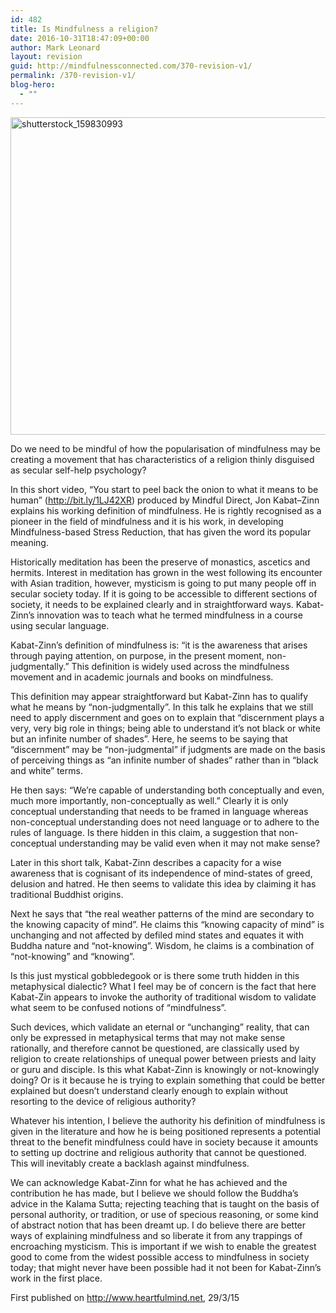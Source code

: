 ```yaml
---
id: 482
title: Is Mindfulness a religion?
date: 2016-10-31T18:47:09+00:00
author: Mark Leonard
layout: revision
guid: http://mindfulnessconnected.com/370-revision-v1/
permalink: /370-revision-v1/
blog-hero:
  - ""
---
```

<p class="p1">
  <img class="alignnone  wp-image-481" src="http://mindfulnessconnected.com/wp-content/uploads/2016/10/shutterstock_159830993-250x167.jpg" alt="shutterstock_159830993" width="760" height="508" srcset="http://mindfulnessconnected.com/wp-content/uploads/2016/10/shutterstock_159830993-250x167.jpg 250w, http://mindfulnessconnected.com/wp-content/uploads/2016/10/shutterstock_159830993-768x513.jpg 768w, http://mindfulnessconnected.com/wp-content/uploads/2016/10/shutterstock_159830993-700x467.jpg 700w, http://mindfulnessconnected.com/wp-content/uploads/2016/10/shutterstock_159830993-120x80.jpg 120w, http://mindfulnessconnected.com/wp-content/uploads/2016/10/shutterstock_159830993-1030x688.jpg 1030w" sizes="(max-width: 760px) 100vw, 760px" />
</p>

<p class="p1">
  <span class="s1">Do we need to be mindful of how the popularisation of mindfulness may be creating a movement that has characteristics of a religion thinly disguised as secular self-help psychology?<!--more--></span>
</p>

<p class="p1">
  In this short video, &#8220;You start to peel back the onion to what it means to be human&#8221; (<a href="http://bit.ly/1LJ42XR"><span class="s2">http://bit.ly/1LJ42XR</span></a>) produced by Mindful Direct, Jon Kabat–Zinn explains his working definition of mindfulness. He is rightly recognised as a pioneer in the field of mindfulness and it is his work, in developing Mindfulness-based Stress Reduction, that has given the word its popular meaning.
</p>

<p class="p1">
  <span class="s1">Historically meditation has been the preserve of monastics, ascetics and hermits. Interest in meditation has grown in the west following its encounter with Asian tradition, however, mysticism is going to put many people off in secular society today. If it is going to be accessible to different sections of society, it needs to be explained clearly and in straightforward ways. Kabat-Zinn&#8217;s innovation was to teach what he termed mindfulness in a course using secular language.</span>
</p>

<p class="p1">
  <span class="s1">Kabat-Zinn’s definition of mindfulness is: “it is the awareness that arises through paying attention, on purpose, in the present moment, non-judgmentally.” This definition is widely used across the mindfulness movement and in academic journals and books on mindfulness.</span>
</p>

<p class="p1">
  <span class="s1">This definition may appear straightforward but Kabat-Zinn has to qualify what he means by “non-judgmentally”. In this talk he explains that we still need to apply discernment and goes on to explain that “discernment plays a very, very big role in things; being able to understand it’s not black or white but an infinite number of shades”. Here, he seems to be saying that “discernment” may be “non-judgmental” if judgments are made on the basis of perceiving things as “an infinite number of shades” rather than in &#8220;black and white&#8221; terms.</span>
</p>

<p class="p1">
  <span class="s1">He then says: “We’re capable of understanding both conceptually and even, much more importantly, non-conceptually as well.” Clearly it is only conceptual understanding that needs to be framed in language whereas non-conceptual understanding does not need language or to adhere to the rules of language. Is there hidden in this claim, a suggestion that non-conceptual understanding may be valid even when it may not make sense?</span>
</p>

<p class="p1">
  <span class="s1">Later in this short talk, Kabat-Zinn describes a capacity for a wise awareness that is cognisant of its independence of mind-states of greed, delusion and hatred. He then seems to validate this idea by claiming it has traditional Buddhist origins.</span>
</p>

<p class="p1">
  <span class="s1">Next he says that “the real weather patterns of the mind are secondary to the knowing capacity of mind”. He claims this &#8220;knowing capacity of mind&#8221; is unchanging and not affected by defiled mind states and equates it with Buddha nature and “not-knowing”. Wisdom, he claims is a combination of “not-knowing” and “knowing”.</span>
</p>

<p class="p1">
  <span class="s1">Is this just mystical gobbledegook or is there some truth hidden in this metaphysical dialectic? What I feel may be of concern is the fact that here Kabat-Zin appears to invoke the authority of traditional wisdom to validate what seem to be confused notions of “mindfulness”.</span>
</p>

<p class="p1">
  <span class="s1">Such devices, which validate an eternal or “unchanging” reality, that can only be expressed in metaphysical terms that may not make sense rationally, and therefore cannot be questioned, are classically used by religion to create relationships of unequal power between priests and laity or guru and disciple. Is this what Kabat-Zinn is knowingly or not-knowingly doing? Or is it because he is trying to explain something that could be better explained but doesn’t understand clearly enough to explain without resorting to the device of religious authority? </span>
</p>

<p class="p1">
  <span class="s1">Whatever his intention, I believe the authority his definition of mindfulness is given in the literature and how he is being positioned represents a potential threat to the benefit mindfulness could have in society because it amounts to setting up doctrine and religious authority that cannot be questioned. This will inevitably create a backlash against mindfulness.</span>
</p>

<p class="p1">
  <span class="s1">We can acknowledge Kabat-Zinn for what he has achieved and the contribution he has made, but I believe we should follow the Buddha&#8217;s advice in the Kalama Sutta; rejecting teaching that is taught on the basis of personal authority, or tradition, or use of specious reasoning, or some kind of abstract notion that has been dreamt up. I do believe there are better ways of explaining mindfulness and so liberate it from any trappings of encroaching mysticism. This is important if we wish to enable the greatest good to come from the widest possible access to mindfulness in society today; that might never have been possible had it not been for Kabat-Zinn&#8217;s work in the first place.</span>
</p>

<p class="p1">
  First published on <a href="http://www.heartfulmind.net">http://www.heartfulmind.net</a>, 29/3/15
</p>